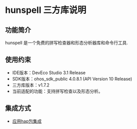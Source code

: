 # hunspell 三方库说明

## 功能简介

hunspell 是一个免费的拼写检查器和形态分析器库和命令行工具.

## 使用约束

- IDE版本：DevEco Studio 3.1 Release
- SDK版本：ohos_sdk_public 4.0.8.1 (API Version 10 Release)
- 三方库版本：v1.7.2
- 当前适配的功能：支持拼写检查以及形态分析。

## 集成方式

- [应用hap包集成](docs/hap_integrate.md)
